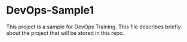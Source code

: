 # DevOps-Sample1
This project is a sample for DevOps Training.
This file describes briefly about the project that will be stored in this repo.
